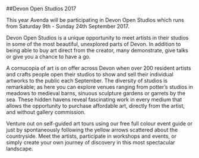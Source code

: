 ##Devon Open Studios 2017

This year Avenda will be participating in Devon Open Studios which runs from Saturday 9th - Sunday 24th September 2017.

Devon Open Studios is a unique opportunity to meet artists in their studios in some of the most beautiful, unexplored parts of Devon. In addition to being able to buy art direct from the creator, many demonstrate, give talks or give you a chance to have a go.

A cornucopia of art is on offer across Devon when over 200 resident artists and crafts people open their studios to show and sell their individual artworks to the public each September. The diversity of studios is remarkable; as here you can explore venues ranging from potter’s studios in meadows to medieval barns, sinuous sculpture gardens or garrets by the sea. These hidden havens reveal fascinating work in every medium that allows the opportunity to purchase affordable art, directly from the artist, and without gallery commission.

Venture out on self-guided art tours using our free full colour event guide or just by spontaneously following the yellow arrows scattered about the countryside. Meet the artists, participate in workshops and events, or simply create your own journey of discovery in this most spectacular landscape.


